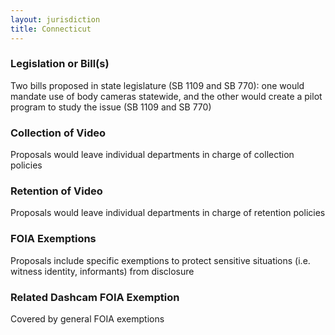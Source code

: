 ```yaml
---
layout: jurisdiction
title: Connecticut
---
```


### Legislation or Bill(s)

Two bills proposed in state legislature (SB 1109 and SB 770): one  would mandate use of body cameras statewide, and the other would create a pilot program to study the issue (SB 1109 and SB 770)

### Collection of Video

Proposals would leave individual departments in charge of collection policies

### Retention of Video

Proposals would leave individual departments in charge of retention policies

### FOIA Exemptions

Proposals include specific exemptions to protect sensitive situations (i.e. witness identity, informants) from disclosure

### Related Dashcam FOIA Exemption

Covered by general FOIA exemptions
